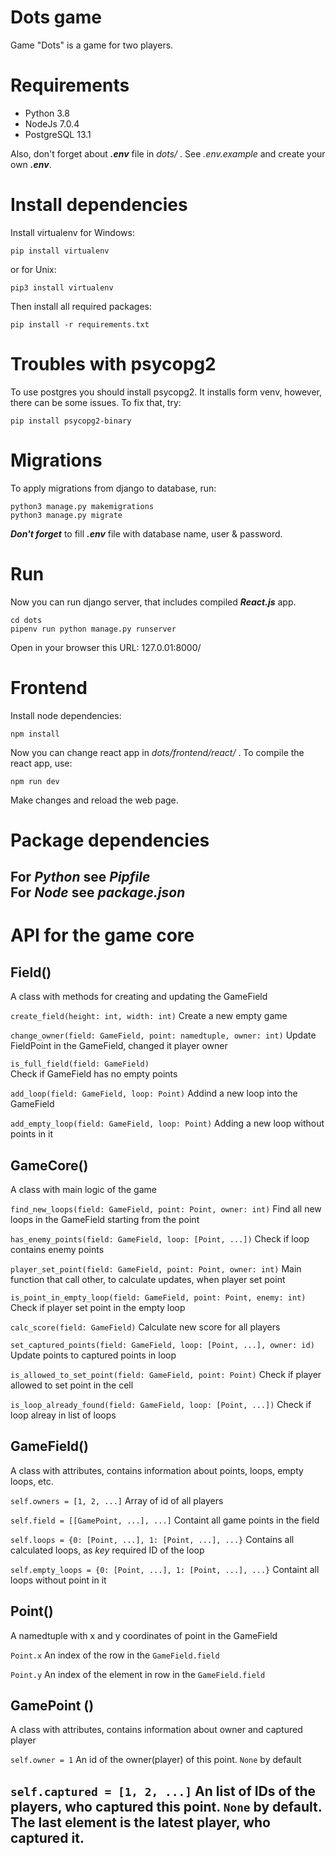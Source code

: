 # Dots game
  
Game "Dots" is a game for two players.

# Requirements
* Python 3.8
* NodeJs 7.0.4  
* PostgreSQL 13.1

Also, don't forget about ***.env*** file in *dots/* . See *.env.example* and create your own ***.env***.

# Install dependencies  
Install virtualenv for Windows:
```
pip install virtualenv
```
or for Unix:
```
pip3 install virtualenv
```

Then install all required packages:
```
pip install -r requirements.txt
```

# Troubles with psycopg2
To use postgres you should install psycopg2. It installs form venv, however, there can be some issues. To fix that, try:
```
pip install psycopg2-binary
```

# Migrations
To apply migrations from django to database, run:
```
python3 manage.py makemigrations
python3 manage.py migrate
```
***Don't forget*** to fill ***.env*** file with database name, user & password.

# Run
Now you can run django server, that includes compiled ***React.js*** app.  
```
cd dots
pipenv run python manage.py runserver
```
Open in your browser this URL: 127.0.01:8000/  

# Frontend  
Install node dependencies:
```
npm install 
```
Now you can change react app in *dots/frontend/react/* .
To compile the react app, use:
```
npm run dev
```
Make changes and reload the web page.

# Package dependencies  
For ***Python*** see ***Pipfile***  
For ***Node*** see ***package.json***
---
# API for the game core

## Field()
A class with methods for creating and updating the GameField  

`create_field(height: int, width: int)`
Create a new empty game

`change_owner(field: GameField, point: namedtuple, owner: int)`
Update FieldPoint in the GameField, changed it player owner

`is_full_field(field: GameField)`  
Check if GameField has no empty points

`add_loop(field: GameField, loop: Point)`
Addind a new loop into the GameField

`add_empty_loop(field: GameField, loop: Point)`
Adding a new loop without points in it

## GameCore()
A class with main logic of the game  

`find_new_loops(field: GameField, point: Point, owner: int)`
Find all new loops in the GameField starting from the point

`has_enemy_points(field: GameField, loop: [Point, ...])`
Check if loop contains enemy points

`player_set_point(field: GameField, point: Point, owner: int)`
Main function that call other, to calculate updates, when player set point

`is_point_in_empty_loop(field: GameField, point: Point, enemy: int)`
Check if player set point in the empty loop

`calc_score(field: GameField)`
Calculate new score for all players

`set_captured_points(field: GameField, loop: [Point, ...], owner: id)`
Update points to captured points in loop

`is_allowed_to_set_point(field: GameField, point: Point)`
Check if player allowed to set point in the cell

`is_loop_already_found(field: GameField, loop: [Point, ...])`
Check if loop alreay in list of loops

## GameField()
A class with attributes, contains information about points, loops, empty loops, etc.

`self.owners = [1, 2, ...]`
Array of id of all players

`self.field = [[GamePoint, ...], ...]`
Containt all game points in the field

`self.loops = {0: [Point, ...], 1: [Point, ...], ...}`
Contains all calculated loops, as _key_ required ID of the loop

`self.empty_loops = {0: [Point, ...], 1: [Point, ...], ...}`
Containt all loops without point in it



## Point()
A namedtuple with x and y coordinates of point in the GameField

`Point.x`
An index of the row in the `GameField.field`

`Point.y`
An index of the element in row in the `GameField.field`


## GamePoint ()
A class with attributes, contains information about owner and captured player

`self.owner = 1`
An id of the owner(player) of this point. `None` by default

`self.captured = [1, 2, ...]`
An list of IDs of the players, who captured this point. `None` by default. The last element is the latest player, who captured it.
---
